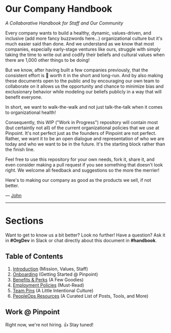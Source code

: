 # Our Company Handbook
*A Collaborative Handbook for Staff and Our Community*

Every company wants to build a healthy, dynamic, values-driven, and inclusive (add more fancy buzzwords here...) organizational culture but it's much easier said than done. And we understand as we know that most companies, especially early-stage ventures like ours, struggle with simply taking the time to write out and codify their beliefs and cultural values when there are 1,000 other things to be doing!

But we know, after having built a few companies previously, that the consistent effort is :100: worth it in the short and long-run. And by also making these documents open to the public and by encouraging our own team to collaborate on it allows us the opportunity and chance to minimize bias and exclusionary behavior while modeling our beliefs publicly in a way that will benefit everyone.

In short, we want to walk-the-walk and not just talk-the-talk when it comes to organizational health!

Consequently, this WIP ("Work in Progress") repository will contain most (but certaintly not all) of the current organizational policies that we use at Pinpoint. It's not perfect just as the founders of Pinpoint are not perfect. Rather, we want it to be an open dialogue and representation of who we are today and who we want to be in the future. It's the starting block rather than the finish line.

Feel free to use this repository for your own needs, fork it, share it, and even consider making a pull request if you see something that doesn't look right. We welcome all feedback and suggestions so the more the merrier!

Here's to making our company as good as the products we sell, if not better.

— [John](mailto:john@pinpt.co)

***

# Sections

Want to get to know us a bit better? Look no further! Have a question? Ask it in **#OrgDev** in Slack or chat directly about this document in **#handbook**.	

## Table of Contents

1. [Introduction](https://github.com/pinpt/handbook/blob/master/0-introduction.md) (Mission, Values, Staff)
2. [Onboarding](https://github.com/pinpt/handbook/blob/master/1-onboarding.md) (Getting Started @ Pinpoint)
2. [Benefits & Perks](https://github.com/pinpt/handbook/blob/master/2-benefits.md) (A Few Goodies)
3. [Employment Policies](https://github.com/pinpt/handbook/blob/master/3-employment.md) (Must-Read)
4. [Team Pins](https://github.com/pinpt/handbook/blob/master/4-pins.md) (A Little Intentional Culture)
5. [PeopleOps Resources](https://github.com/pinpt/handbook/blob/master/5-resources.md) (A Curated List of Posts, Tools, and More)

## Work @ Pinpoint

Right now, we're not hiring. :thumbsup: Stay tuned!
